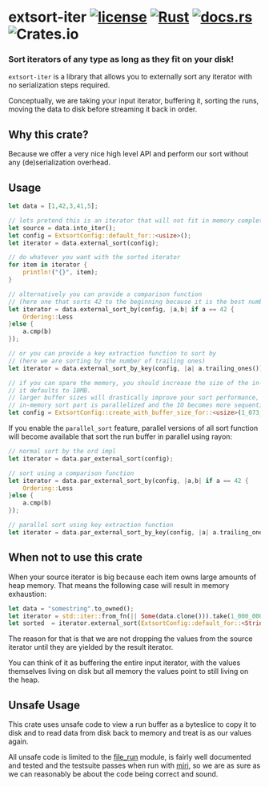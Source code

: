 # extsort-iter [![license](https://img.shields.io/github/license/fegies/extsort-iter.svg)](https://github.com/fegies/extsort-iter/blob/master/LICENSE) [![Rust](https://github.com/fegies/extsort-iter/actions/workflows/rust.yml/badge.svg?branch=master)](https://github.com/fegies/extsort-iter/actions/workflows/rust.yml) [![docs.rs](https://img.shields.io/docsrs/extsort-iter)](https://docs.rs/extsort-iter) ![Crates.io](https://img.shields.io/crates/v/extsort-iter)

### Sort iterators of any type as long as they fit on your disk!

`extsort-iter` is a library that allows you to externally
sort any iterator with no serialization steps required.

Conceptually, we are taking your input iterator, buffering it, sorting the runs,
moving the data to disk before streaming it back in order.

## Why this crate?

Because we offer a very nice high level API and perform our sort without any
(de)serialization overhead.

## Usage

```rust
let data = [1,42,3,41,5];

// lets pretend this is an iterator that will not fit in memory completely
let source = data.into_iter(); 
let config = ExtsortConfig::default_for::<usize>();
let iterator = data.external_sort(config);

// do whatever you want with the sorted iterator
for item in iterator { 
    println!("{}", item);
}

// alternatively you can provide a comparison function
// (here one that sorts 42 to the beginning because it is the best number)
let iterator = data.external_sort_by(config, |a,b| if a == 42 {
    Ordering::Less
}else {
    a.cmp(b)
});

// or you can provide a key extraction function to sort by
// (here we are sorting by the number of trailing ones)
let iterator = data.external_sort_by_key(config, |a| a.trailing_ones());

// if you can spare the memory, you should increase the size of the in-memory sort buffer.
// it defaults to 10MB.
// larger buffer sizes will drastically improve your sort performance, because only the
// in-memory sort part is parallelized and the IO becomes more sequential
let config = ExtsortConfig::create_with_buffer_size_for::<usize>(1_073_741_824);
```

If you enable the `parallel_sort` feature, parallel versions of all sort function
will become available that sort the run buffer in parallel using rayon:

```rust
// normal sort by the ord impl
let iterator = data.par_external_sort(config);

// sort using a comparison function
let iterator = data.par_external_sort_by(config, |a,b| if a == 42 {
    Ordering::Less
}else {
    a.cmp(b)
});

// parallel sort using key extraction function
let iterator = data.par_external_sort_by_key(config, |a| a.trailing_ones());
```

## When not to use this crate

When your source iterator is big because each item owns large amounts of heap memory.
That means the following case will result in memory exhaustion:
```rust
let data = "somestring".to_owned();
let iterator = std::iter::from_fn(|| Some(data.clone())).take(1_000_000);
let sorted  = iterator.external_sort(ExtsortConfig::default_for::<String>());
```

The reason for that is that we are not dropping the values from the source iterator until they are 
yielded by the result iterator.

You can think of it as buffering the entire input iterator, with the values
themselves living on disk but all memory the values point to still living on the heap.

## Unsafe Usage

This crate uses unsafe code to view a run buffer as a byteslice to copy it to disk
and to read data from disk back to memory and treat is as our values again.

All unsafe code is limited to the [file_run](https://github.com/fegies/extsort-iter/blob/master/src/run/file_run.rs) module, is fairly well documented and tested and the testsuite passes
when run with [miri](https://github.com/rust-lang/miri), so we are as sure as we can reasonably be about the code being correct and sound.